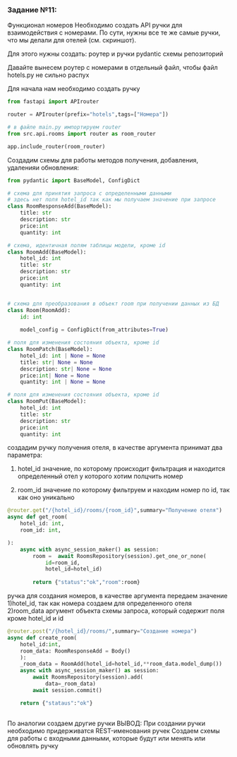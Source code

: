 ### Задание №11:
Функционал номеров
Необходимо создать API ручки для взаимодействия с номерами. 
По сути, нужны все те же самые ручки, что мы делали для отелей (см. скриншот).

Для этого нужны создать:
роутер и ручки
pydantic схемы
репозиторий

Давайте вынесем роутер с номерами в отдельный файл,
чтобы файл hotels.py не сильно распух 

Для начала нам необходимо создать ручку
```python
from fastapi import APIrouter

router = APIrouter(prefix="hotels",tags=["Номера"])

# в файле main.py импортируем router
from src.api.rooms import router as room_router

app.include_router(room_router)
```

Создадим схемы для работы методов получения, добавления, удаленияи обновления:

```python
from pydantic import BaseModel, ConfigDict

# схема для принятия запроса с определенными данными
# здесь нет поля hotel_id так как мы получаем значение при запросе
class RoomResponseAdd(BaseModel):
    title: str
    description: str
    price:int
    quantity: int

# схема, идентичная полям таблицы модели, кроме id
class RoomAdd(BaseModel):
    hotel_id: int
    title: str
    description: str
    price:int
    quantity: int


# схема для преобразования в объект room при получении данных из БД
class Room(RoomAdd):
    id: int
    
    model_config = ConfigDict(from_attributes=True)

# поля для изменения состояния объекта, кроме id
class RoomPatch(BaseModel):
    hotel_id: int | None = None
    title: str| None = None
    description: str| None = None
    price:int| None = None
    quantity: int | None = None

# поля для изменения состояния объекта, кроме id
class RoomPut(BaseModel):
    hotel_id: int
    title: str
    description: str
    price:int
    quantity: int
```

создадим ручку получения отеля, в качестве аргумента принимат два параметра:

1) hotel_id значение, по которому происходит фильтрация и находится определенный отел у которого хотим полцчить номер

2) room_id значение по которому фильтруем и находим номер по id, так как оно уникально

```python
@router.get("/{hotel_id}/rooms/{room_id}",summary="Получение отеля")
async def get_room(
    hotel_id: int,
    room_id: int,

):
    async with async_session_maker() as session:
        room =  await RoomsRepository(session).get_one_or_none(
            id=room_id,
            hotel_id=hotel_id)
        
        return {"status":"ok","room":room}
```

ручка для создания номеров, в качестве аргумента передаем значение
1)hotel_id, так как номера создаем для определенного отеля
2)room_data аргумент объекта схемы запроса, который содержит поля 
кроме hotel_id и id

```python
@router.post("/{hotel_id}/rooms/",summary="Создание номера")
async def create_room(
    hotel_id:int,
    room_data: RoomResponseAdd = Body()
    ):
    _room_data = RoomAdd(hotel_id=hotel_id,**room_data.model_dump())
    async with async_session_maker() as session:
        await RoomsRepository(session).add(
            data=_room_data)
        await session.commit()

    return {"stataus":"ok"}
    
```

По аналогии создаем другие ручки
ВЫВОД:
При создании ручки необходимо придерживатся REST-именования ручек
Создаем схемы для работы с входными данными, которые будут или менять или обновлять ручку